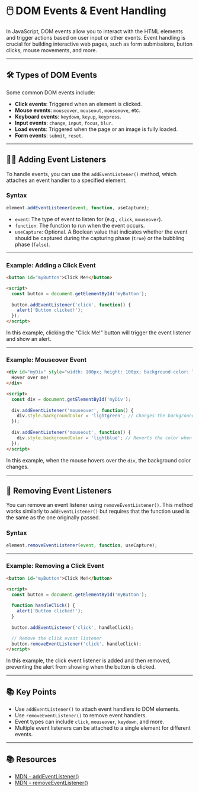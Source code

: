 # 🖱️ DOM Events & Event Handling

In JavaScript, DOM events allow you to interact with the HTML elements and trigger actions based on user input or other events. Event handling is crucial for building interactive web pages, such as form submissions, button clicks, mouse movements, and more.

---

## 🛠️ Types of DOM Events

Some common DOM events include:

- **Click events**: Triggered when an element is clicked.
- **Mouse events**: `mouseover`, `mouseout`, `mousemove`, etc.
- **Keyboard events**: `keydown`, `keyup`, `keypress`.
- **Input events**: `change`, `input`, `focus`, `blur`.
- **Load events**: Triggered when the page or an image is fully loaded.
- **Form events**: `submit`, `reset`.

---

## 🧑‍💻 Adding Event Listeners

To handle events, you can use the `addEventListener()` method, which attaches an event handler to a specified element.

### Syntax

```javascript
element.addEventListener(event, function, useCapture);
```

- `event`: The type of event to listen for (e.g., `click`, `mouseover`).
- `function`: The function to run when the event occurs.
- `useCapture`: Optional. A Boolean value that indicates whether the event should be captured during the capturing phase (`true`) or the bubbling phase (`false`).

---

### Example: Adding a Click Event

```html
<button id="myButton">Click Me!</button>

<script>
  const button = document.getElementById('myButton');
  
  button.addEventListener('click', function() {
    alert('Button clicked!');
  });
</script>
```

In this example, clicking the "Click Me!" button will trigger the event listener and show an alert.

---

### Example: Mouseover Event

```html
<div id="myDiv" style="width: 100px; height: 100px; background-color: lightblue;">
  Hover over me!
</div>

<script>
  const div = document.getElementById('myDiv');
  
  div.addEventListener('mouseover', function() {
    div.style.backgroundColor = 'lightgreen'; // Changes the background color on hover
  });
  
  div.addEventListener('mouseout', function() {
    div.style.backgroundColor = 'lightblue'; // Reverts the color when mouse leaves
  });
</script>
```

In this example, when the mouse hovers over the `div`, the background color changes.

---

## 🧹 Removing Event Listeners

You can remove an event listener using `removeEventListener()`. This method works similarly to `addEventListener()` but requires that the function used is the same as the one originally passed.

### Syntax

```javascript
element.removeEventListener(event, function, useCapture);
```

---

### Example: Removing a Click Event

```html
<button id="myButton">Click Me!</button>

<script>
  const button = document.getElementById('myButton');
  
  function handleClick() {
    alert('Button clicked!');
  }
  
  button.addEventListener('click', handleClick);

  // Remove the click event listener
  button.removeEventListener('click', handleClick);
</script>
```

In this example, the click event listener is added and then removed, preventing the alert from showing when the button is clicked.

---

## 📚 Key Points

- Use `addEventListener()` to attach event handlers to DOM elements.
- Use `removeEventListener()` to remove event handlers.
- Event types can include `click`, `mouseover`, `keydown`, and more.
- Multiple event listeners can be attached to a single element for different events.

---

## 📚 Resources

- [MDN - addEventListener()](https://developer.mozilla.org/en-US/docs/Web/API/EventTarget/addEventListener)
- [MDN - removeEventListener()](https://developer.mozilla.org/en-US/docs/Web/API/EventTarget/removeEventListener)
